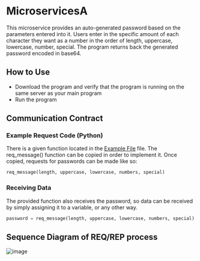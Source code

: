 # MicroservicesA

This microservice provides an auto-generated password based on the parameters entered into it. Users enter in the specific amount of each character they want as a number in the order of length, uppercase, lowercase, number, special. The program returns back the generated password encoded in base64.

## How to Use

- Download the program and verify that the program is running on the same server as your main program
- Run the program

## Communication Contract

### Example Request Code (Python)

There is a given function located in the [Example File](testReq.py) file. The req_message() function can be copied in order to implement it.
Once copied, requests for passwords can be made like so:

```python
req_message(length, uppercase, lowercase, numbers, special)
```

### Receiving Data

The provided function also receives the password, so data can be received by simply assigning it to a variable, or any other way.

```python
password = req_message(length, uppercase, lowercase, numbers, special)
```

## Sequence Diagram of REQ/REP process

![image](https://github.com/bsiha22/MicroservicesA/assets/138067427/cc3739b6-ddd5-46b7-9498-e9e10bf5cf0e)


